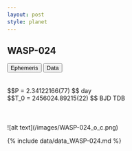 ```yaml
---
layout: post
style: planet
---
```

<script src="../js/planets.js"></script>

## WASP-024

<!-- Tab links -->
<div class="tab">
<button class="tablinks" onclick="openCity(event, 'Ephemeris')">Ephemeris</button>
<button class="tablinks" onclick="openCity(event, 'Data')">Data</button>
</div>

<!-- Tab content -->
<div id="Ephemeris" class="tabcontent" markdown="1">
<br/><br/>
$$P = 2.34122166(77) $$ day <br/>
$$T_0 = 2456024.89215(22) $$ BJD TDB
<br/><br/>
<br/><br/>
![alt text](/images/WASP-024_o_c.png)
</div>


<div id="Data" class="tabcontent" markdown="1">

{% include data/data_WASP-024.md %}

</div>

<script src="../js/tabs.js"></script>


